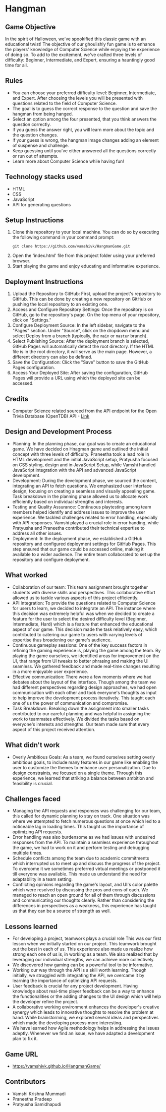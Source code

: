 # Hangman

## Game Objective 
In the spirit of Halloween, we've spookified this classic game with an educational twist! The objective of our ghoulishly fun game is to enhance the players' knowledge of Computer Science while enjoying the experience of doing so. To add to the excitement, we've crafted three levels of difficulty: Beginner, Intermediate, and Expert, ensuring a hauntingly good time for all.

## Rules
- You can choose your preferred difficulty level: Beginner, Intermediate, and Expert. After choosing the levels you will be presented with questions related to the field of Computer Science.
- The goal is to guess the correct response to the question and save the hangman from being hanged.
- Select an option among the four presented, that you think answers the question correctly.
- If you guess the answer right, you will learn more about the topic and the question changes.
- If your guess is wrong, the hangman image changes adding an element of suspense and challenge.
- Keep guessing until you've either answered all the questions correctly or run out of attempts.
- Learn more about Computer Science while having fun!

## Technology stacks used
- HTML
- CSS
- JavaScript
- API for generating questions

## Setup Instructions
1. Clone this repository to your local machine. You can do so by executing the following command in your command prompt:
   ```
   git clone https://github.com/vamshivk/HangmanGame.git
   ```
3. Open the 'index.html' file from this project folder using your preferred browser.
4. Start playing the game and enjoy educating and informative experience.

## Deployment Instructions

1. Upload the Repository to GitHub: First, upload the project's repository to GitHub. This can be done by creating a new repository on GitHub or pushing the local repository to an existing one.
2. Access and Configure Repository Settings: Once the repository is on GitHub, go to the repository's page. On the top menu of your repository, click on "Settings."
4. Configure Deployment Source: In the left sidebar, navigate to the "Pages" section. Under "Source", click on the dropdown menu and select Deploy from a branch (typically, the `main` or `master` branch).
5. Select Publishing Source: After the deployment branch is selected, GitHub Pages will automatically detect the root directory. If the HTML file is in the root directory, it will serve as the main page. However, a different directory can also be defined.
6. Save the Configuration: Click the "Save" button to save the GitHub Pages configuration.
7. Access Your Deployed Site: After saving the configuration, GitHub Pages will provide a URL using which the deployed site can be accessed.

## Credits
- Computer Science related sourced from the API endpoint for the Open Trivia Database (OpenTDB) API - [Link](https://opentdb.com/api.php?amount=10&category=18&difficulty)

## Design and Development Process
- Planning: In the planning phase, our goal was to create an educational game. We have decided on Hnagman game and outlined the initial concept with three levels of difficulty. Praneetha took a lead role in HTML development and the initial JavaScript setup, Pratyusha focused on CSS styling, design and in JavaScript Setup, while Vamshi handled JavaScript integration with the API and advanced JavaScript development. 
- Development: During the development phase, we sourced the content, integrating an API to fetch questions. We emphasized user interface design, focusing on creating a seamless and visually appealing game. Task breakdown in the planning phase allowed us to allocate work efficiently based on individual strengths and interests. 
- Testing and Quality Assurance: Continuous playtesting among team members helped identify and address issues to improve the user experience. We tackled challenges related to error handling, especially with API responses. Vamshi played a crucial role in error handing, while Pratyusha and Praneetha contributed their technical expertise to address all other issues.
- Deployment: In the deployment phase, we established a GitHub repository and configured deployment settings for GitHub Pages. This step ensured that our game could be accessed online, making it available to a wider audience. The entire team collaborated to set up the repository and configure deployment.

## What worked
- Collaboration of our team: This team assignment brought together students with diverse skills and perspectives. This collaborative effort allowed us to tackle various aspects of this project efficiently.
- API Integration: To provide the questions related to Computer Science for users to learn, we decided to integrate an API. The instance where this decision was extremely helpful was when we decided to create a feature for the user to select the desired difficulty level (Beginner, Intermediate, Hard) which is a feature that enhanced the educational aspect of our game. This decision made the task relatively easy, which contributed to catering our game to users with varying levels of expertise thus broadening our game's audience. 
- Continuous gameplay sessions: One of the key success factors in refining the gaming experience is, playing the game among the team. By playing the game ourselves, we identified areas for improvement on the UI, that range from UI tweaks to better phrasing and making the UI seamless. We gathered feedback and made real-time changes resulting in a more enjoyable user experience.
- Effective communication: There were a few moments where we had debates about the layout of the interface. Though among the team we had different perspectives regarding design approaches, we had open communication with each other and took everyone's thoughts as input to help improve the development process iteratively. This taught each one of us the power of communication and compromise.
- Task Breakdown: Breaking down the assignment into smaller tasks contributed to our careful planning and was helpful in assigning the work to teammates effectively. We divided the tasks based on everyone's interests and strengths. Our team made sure that every aspect of this project received attention.

## What didn't work
- Overly Ambitious Goals: As a team, we found ourselves setting overly ambitious goals, to include many features in our game like enabling the user to customize the themes to enhance user personalization. Due to design constraints, we focused on a single theme. Through this experience, we learned that striking a balance between ambition and feasibility is crucial.

## Challenges faced
- Managing the API requests and responses was challenging for our team, this called for dynamic planning to stay on track. One situation was where we attempted to fetch numerous questions at once which led to a noticeable lag in loading times. This taught us the importance of optimizing API requests.
- Error handling was also burdensome as we had issues with undesired responses from the API. To maintain a seamless experience throughout the game, we had to work on it and perform testing and debugging multiple times.
- Schedule conflicts among the team due to academic commitments which interrupted us to meet up and discuss the progress of the project. To overcome it we sometimes preferred virtual meetings or postponed it till everyone was available. This made us understand the need for adaptability in a team setting.
- Conflicting opinions regarding the game's layout, and UI's color palette which were resolved by discussing the pros and cons of each. We managed to reach an open ground for all of them through discussions and communicating our thoughts clearly. Rather than considering the differences in perspectives as a weakness, this experience has taught us that they can be a source of strength as well.

## Lessons learned
- For developing a project, teamwork plays a crucial role This was our first lesson when we initially started on our project.  This teamwork brought out the best in each of us.
 This experience also made us realize how strong each one of us is, in working as a team. We also realized that by leveraging our individual strengths, we can achieve more collectively. 
- We discovered how gaming can be a powerful tool to be informative.
- Working our way through the API is a skill worth learning. Though initially, we struggled with integrating the API, we overcame it by learning the importance of optimizing API requests.
- User feedback is crucial for any project development. Having knowledge about real-time player feedback can be a way to enhance the functionalities or the adding changes to the UI design which will help the developer refine the project.
- A collaborative working environment enhances the developer's creative synergy which leads to innovative thoughts to resolve the problem at hand. While brainstorming, we explored several ideas and perspectives which made the developing process more interesting.
- We have learned how Agile methodology helps in addressing the issues adeptly. Whenever we find an issue, we have adapted a development plan to fix it.

## Game URL
* https://vamshivk.github.io/HangmanGame/

## Contributors
- Vamshi Krishna Mummadi
- Praneetha Pradeep
- Pratyusha Samidhapudi

